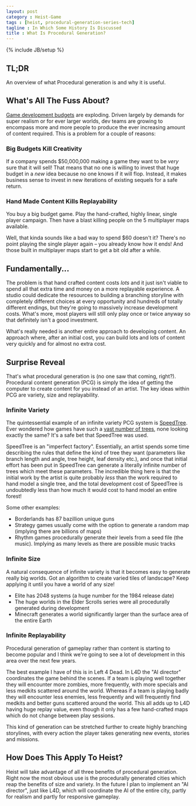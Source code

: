 ```yaml
---
layout: post
category : Heist-Game
tags : [heist, procedural-generation-series-tech]
tagline : In Which Some History Is Discussed
title : What Is Procedural Generation?
---
```

{% include JB/setup %}


## TL;DR

An overview of what Procedural generation is and why it is useful.

## What's All The Fuss About?

[Game development budgets](http://www.wired.com/gamelife/2011/02/dice-blockbuster-games/) are exploding. Driven largely by demands for super realism or for ever larger worlds, dev teams are growing to encompass more and more people to produce the ever increasing amount of content required. This is a problem for a couple of reasons:

### Big Budgets Kill Creativity

If a company spends $50,000,000 making a game they want to be _very_ sure that it will sell! That means that no one is willing to invest that huge budget in a _new_ idea because no one knows if it will flop. Instead, it makes business sense to invest in new iterations of existing sequels for a safe return.

### Hand Made Content Kills Replayability

You buy a big budget game. Play the hand-crafted, highly linear, single player campaign. Then have a blast killing people on the 5 multiplayer maps available.

Well, that kinda sounds like a bad way to spend $60 doesn't it? There's no point playing the single player again – you already know how it ends! And those built in multiplayer maps start to get a bit old after a while.

## Fundamentally...

The problem is that hand crafted content costs _lots_ and it just isn't viable to spend all that extra time and money on a more replayable experience. A studio could dedicate the resources to building a branching storyline with completely different choices at every opportunity and hundreds of totally different endings, but they're going to massively increase development costs. What's more, most players will still only play once or twice anyway so that definitely isn't a good investment.

What's really needed is another entire approach to developing content. An approach where, after an initial cost, you can build lots and lots of content very quickly and for almost no extra cost.

## Surprise Reveal

That's what procedural generation is (no one saw that coming, right?). Procedural content generation (PCG) is simply the idea of getting the computer to create content for you instead of an artist. The key ideas within PCG are variety, size and replayability.

### Infinite Variety

The quintessential example of an infinite variety PCG system is [SpeedTree](http://www.speedtree.com/). Ever wondered how games have such a [vast number of trees](http://www.youtube.com/watch?feature=player_detailpage&v=EhwZ7Sb0PHA), none looking exactly the same? It's a safe bet that SpeedTree was used.

SpeedTree is an "imperfect factory". Essentially, an artist spends some time describing the rules that define the kind of tree they want (parameters like branch length and angle, tree height, leaf density etc.), and once that initial effort has been put in SpeedTree can generate a literally infinite number of trees which meet these parameters. The incredible thing here is that the initial work by the artist is quite probably *less* than the work required to hand model a single tree, and the total development cost of SpeedTree is undoubtedly less than how much it would cost to hand model an entire forest!

Some other examples:

 * Borderlands has 87 bazillion unique guns
 * Strategy games usually come with the option to generate a random map (implying there are billions of maps)
 * Rhythm games procedurally generate their levels from a seed file (the music). Implying as many levels as there are possible music tracks
 
### Infinite Size

A natural consequence of infinite variety is that it becomes easy to generate really big worlds. Got an algorithm to create varied tiles of landscape? Keep applying it until you have a world of any size!

 * Elite has 2048 systems (a huge number for the 1984 release date)
 * The huge worlds in the Elder Scrolls series were all procedurally generated during development
 * Minecraft generates a world significantly larger than the surface area of the entire Earth

### Infinite Replayability

Procedural generation of gameplay rather than content is starting to become popular and I think we're going to see a lot of development in this area over the next few years.

The best example I have of this is in Left 4 Dead. In L4D the "AI director" coordinates the game behind the scenes. If a team is playing well together they will encounter more zombies, more frequently, with more specials and less medkits scattered around the world. Whereas if a team is playing badly they will encounter less enemies, less frequently and will frequently find medkits and better guns scattered around the world. This all adds up to L4D having huge replay value, even though it only has a few hand-crafted maps which do not change between play sessions.

This kind of generation can be stretched further to create highly branching storylines, with every action the player takes generating new events, stories and missions.

## How Does This Apply To Heist?

Heist will take advantage of all three benefits of procedural generation. Right now the most obvious use is the procedurally generated cities which reap the benefits of size and variety. In the future I plan to implement an "AI director", just like L4D, which will coordinate the AI of the entire city, partly for realism and partly for responsive gameplay.